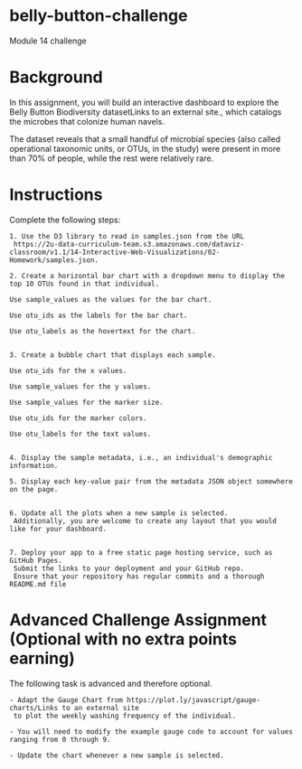 # belly-button-challenge
Module 14 challenge

# Background
In this assignment, you will build an interactive dashboard to explore the Belly Button Biodiversity datasetLinks to an external site., which catalogs the microbes that colonize human navels.

The dataset reveals that a small handful of microbial species (also called operational taxonomic units, or OTUs, in the study) were present in more than 70% of people, while the rest were relatively rare.

# Instructions
Complete the following steps:

    1. Use the D3 library to read in samples.json from the URL
     https://2u-data-curriculum-team.s3.amazonaws.com/dataviz-classroom/v1.1/14-Interactive-Web-Visualizations/02-Homework/samples.json.

    2. Create a horizontal bar chart with a dropdown menu to display the top 10 OTUs found in that individual.

    Use sample_values as the values for the bar chart.

    Use otu_ids as the labels for the bar chart.

    Use otu_labels as the hovertext for the chart.


    3. Create a bubble chart that displays each sample.

    Use otu_ids for the x values.

    Use sample_values for the y values.

    Use sample_values for the marker size.

    Use otu_ids for the marker colors.

    Use otu_labels for the text values.


    4. Display the sample metadata, i.e., an individual's demographic information.

    5. Display each key-value pair from the metadata JSON object somewhere on the page.


    6. Update all the plots when a new sample is selected. 
     Additionally, you are welcome to create any layout that you would like for your dashboard. 


    7. Deploy your app to a free static page hosting service, such as GitHub Pages. 
     Submit the links to your deployment and your GitHub repo.
     Ensure that your repository has regular commits and a thorough README.md file

# Advanced Challenge Assignment (Optional with no extra points earning)
The following task is advanced and therefore optional.

    - Adapt the Gauge Chart from https://plot.ly/javascript/gauge-charts/Links to an external site
     to plot the weekly washing frequency of the individual.

    - You will need to modify the example gauge code to account for values ranging from 0 through 9.

    - Update the chart whenever a new sample is selected.